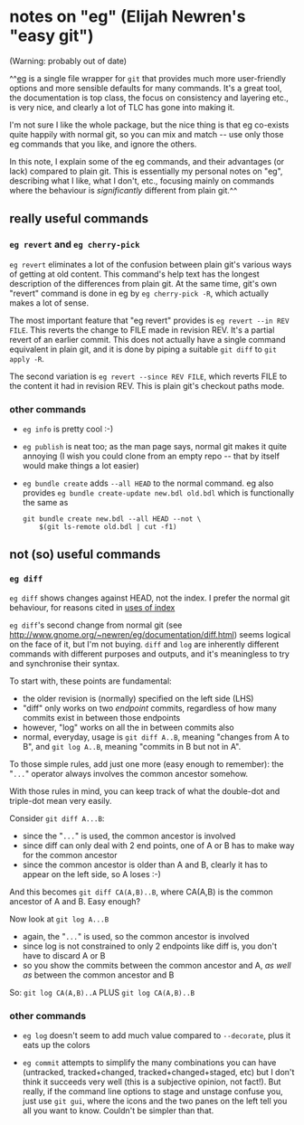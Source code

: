 # notes on "eg" (Elijah Newren's "easy git")

(Warning: probably out of date)

^^[eg](http://www.gnome.org/~newren/eg/) is a single file wrapper for `git`
that provides much more user-friendly options and more sensible defaults for
many commands.  It's a great tool, the documentation is top class, the focus
on consistency and layering etc., is very nice, and clearly a lot of TLC has
gone into making it.

I'm not sure I like the whole package, but the nice thing is that eg co-exists
quite happily with normal git, so you can mix and match -- use only those eg
commands that you like, and ignore the others.

In this note, I explain some of the eg commands, and their advantages (or
lack) compared to plain git.  This is essentially my personal notes on "eg",
describing what I like, what I don't, etc., focusing mainly on commands where
the behaviour is *significantly* different from plain git.^^

## really useful commands

### `eg revert` and `eg cherry-pick`

`eg revert` eliminates a lot of the confusion between plain git's various
ways of getting at old content.  This command's help text has the longest
description of the differences from plain git.  At the same time, git's own
"revert" command is done in eg by `eg cherry-pick -R`, which actually
makes a lot of sense.

The most important feature that "eg revert" provides is `eg revert --in REV
FILE`.  This reverts the change to FILE made in revision REV.  It's a
partial revert of an earlier commit.  This does not actually have a single
command equivalent in plain git, and it is done by piping a suitable `git
diff` to `git apply -R`.

The second variation is `eg revert --since REV FILE`, which reverts FILE
to the content it had in revision REV.  This is plain git's checkout paths
mode.

### other commands

  * `eg info` is pretty cool :-)

  * `eg publish` is neat too; as the man page says, normal git makes it
    quite annoying (I wish you could clone from an empty repo -- that by
    itself would make things a lot easier)

  * `eg bundle create` adds `--all HEAD` to the normal command.  eg
    also provides `eg bundle create-update new.bdl old.bdl` which is
    functionally the same as

        git bundle create new.bdl --all HEAD --not \
            $(git ls-remote old.bdl | cut -f1)

## not (so) useful commands

### `eg diff`

`eg diff` shows changes against HEAD, not the index.  I prefer the normal
git behaviour, for reasons cited in
[uses of index](concepts/uses-of-index.html)

`eg diff`'s second change from normal git (see
<http://www.gnome.org/~newren/eg/documentation/diff.html>) seems logical on the
face of it, but I'm not buying.  `diff` and `log` are inherently
different commands with different purposes and outputs, and it's meaningless
to try and synchronise their syntax.

To start with, these points are fundamental:

  * the older revision is (normally) specified on the left side (LHS)
  * "diff" only works on two *endpoint* commits, regardless of how many
    commits exist in between those endpoints
  * however, "log" works on all the in between commits also
  * normal, everyday, usage is `git diff A..B`, meaning "changes from A to
    B", and `git log A..B`, meaning "commits in B but not in A".

To those simple rules, add just one more (easy enough to remember): the
"`...`" operator always involves the common ancestor somehow.

With those rules in mind, you can keep track of what the double-dot and
triple-dot mean very easily.

Consider `git diff A...B`:

  * since the "`...`" is used, the common ancestor is involved
  * since diff can only deal with 2 end points, one of A or B has to make way
    for the common ancestor
  * since the common ancestor is older than A and B, clearly it has to appear
    on the left side, so A loses :-)

And this becomes `git diff CA(A,B)..B`, where CA(A,B) is the common
ancestor of A and B.  Easy enough?

Now look at `git log A...B`

  * again, the "`...`" is used, so the common ancestor is involved
  * since log is not constrained to only 2 endpoints like diff is, you don't
    have to discard A or B
  * so you show the commits between the common ancestor and A, *as well as*
    between the common ancestor and B

So: `git log CA(A,B)..A` PLUS `git log CA(A,B)..B`

### other commands

  * `eg log` doesn't seem to add much value compared to `--decorate`,
    plus it eats up the colors

  * `eg commit` attempts to simplify the many combinations you can have
    (untracked, tracked+changed, tracked+changed+staged, etc) but I don't
    think it succeeds very well (this is a subjective opinion, not fact!).
    But really, if the command line options to stage and unstage confuse you,
    just use `git gui`, where the icons and the two panes on the left tell
    you all you want to know.  Couldn't be simpler than that.
